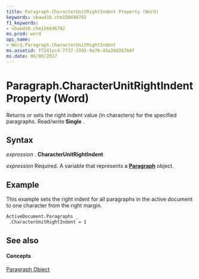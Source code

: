 ```yaml
---
title: Paragraph.CharacterUnitRightIndent Property (Word)
keywords: vbawd10.chm156696702
f1_keywords:
- vbawd10.chm156696702
ms.prod: word
api_name:
- Word.Paragraph.CharacterUnitRightIndent
ms.assetid: f7241ec4-7737-3393-9a78-45a2dd267b8f
ms.date: 06/08/2017
---
```



# Paragraph.CharacterUnitRightIndent Property (Word)

Returns or sets the right indent value (in characters) for the specified paragraphs. Read/write  **Single** .


## Syntax

 _expression_ . **CharacterUnitRightIndent**

 _expression_ Required. A variable that represents a **[Paragraph](paragraph-object-word.md)** object.


## Example

This example sets the right indent for all paragraphs in the active document to one character from the right margin.


```vb
ActiveDocument.Paragraphs _ 
 .CharacterUnitRightIndent = 1
```


## See also


#### Concepts


[Paragraph Object](paragraph-object-word.md)


